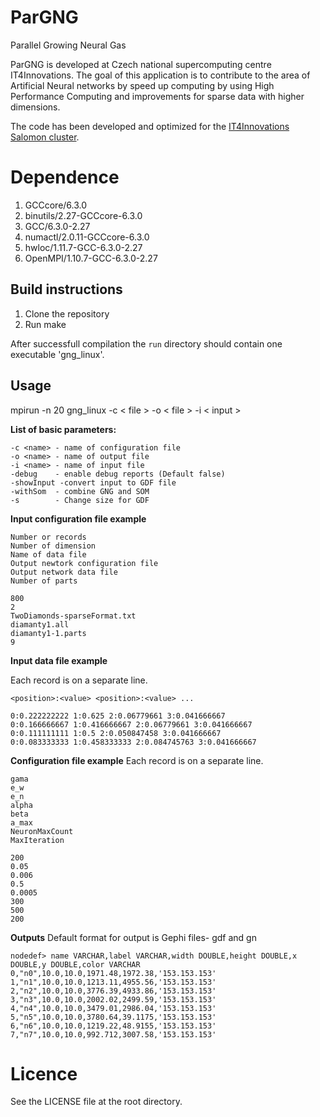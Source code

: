 # ParGNG
Parallel Growing Neural Gas

ParGNG is developed at Czech national supercomputing centre IT4Innovations. The goal of this application is to contribute to the area of Artificial Neural networks by speed up computing by using High Performance Computing and improvements for sparse data with higher dimensions. 

The code has been developed and optimized for the [IT4Innovations Salomon cluster](https://docs.it4i.cz/salomon/hardware-overview/).

# Dependence
1) GCCcore/6.3.0   
2) binutils/2.27-GCCcore-6.3.0   
3) GCC/6.3.0-2.27   
4) numactl/2.0.11-GCCcore-6.3.0   
5) hwloc/1.11.7-GCC-6.3.0-2.27   
6) OpenMPI/1.10.7-GCC-6.3.0-2.27


## Build instructions
1. Clone the repository
2. Run make

After successfull compilation the `run` directory should contain one executable 'gng_linux'.

## Usage

mpirun -n 20 gng_linux -c < file > -o < file > -i < input >

**List of basic parameters:**
```
-c <name> - name of configuration file
-o <name> - name of output file
-i <name> - name of input file
-debug    - enable debug reports (Default false)
-showInput -convert input to GDF file
-withSom  - combine GNG and SOM
-s        - Change size for GDF
```

**Input configuration file example**
```
Number or records
Number of dimension
Name of data file
Output newtork configuration file
Output network data file
Number of parts
```
```
800
2
TwoDiamonds-sparseFormat.txt
diamanty1.all
diamanty1-1.parts
9
```

**Input data file example**

Each record is on a separate line. 

`<position>:<value> <position>:<value> ...`
```
0:0.222222222 1:0.625 2:0.06779661 3:0.041666667
0:0.166666667 1:0.416666667 2:0.06779661 3:0.041666667
0:0.111111111 1:0.5 2:0.050847458 3:0.041666667
0:0.083333333 1:0.458333333 2:0.084745763 3:0.041666667
```

**Configuration file example**
Each record is on a separate line.

```
gama
e_w 
e_n 
alpha
beta
a_max
NeuronMaxCount
MaxIteration
```
```
200
0.05
0.006
0.5
0.0005
300
500
200
```
**Outputs**
Default format for output is Gephi files- gdf and gn

```
nodedef> name VARCHAR,label VARCHAR,width DOUBLE,height DOUBLE,x DOUBLE,y DOUBLE,color VARCHAR
0,"n0",10.0,10.0,1971.48,1972.38,'153.153.153'
1,"n1",10.0,10.0,1213.11,4955.56,'153.153.153'
2,"n2",10.0,10.0,3776.39,4933.86,'153.153.153'
3,"n3",10.0,10.0,2002.02,2499.59,'153.153.153'
4,"n4",10.0,10.0,3479.01,2986.04,'153.153.153'
5,"n5",10.0,10.0,3780.64,39.1175,'153.153.153'
6,"n6",10.0,10.0,1219.22,48.9155,'153.153.153'
7,"n7",10.0,10.0,992.712,3007.58,'153.153.153'
```


# Licence

See the LICENSE file at the root directory.
